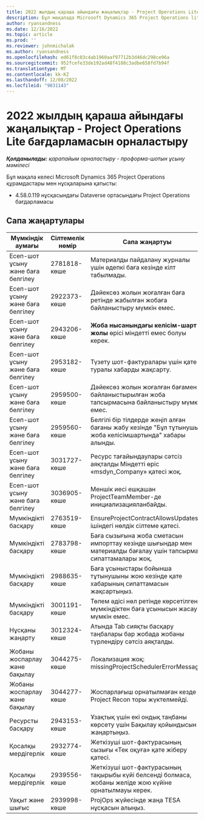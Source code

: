 ```yaml
---
title: 2022 жылдың қараша айындағы жаңалықтар - Project Operations Lite бағдарламасын орналастыру
description: Бұл мақалада Microsoft Dynamics 365 Project Operations lite қолдануының 2022 жылғы қарашадағы шығарылымында қолжетімді сапа жаңартулары туралы ақпарат берілген.
author: ryansandness
ms.date: 12/16/2022
ms.topic: article
ms.prod: ''
ms.reviewer: johnmichalak
ms.author: ryansandness
ms.openlocfilehash: ed61f8c03c4ab1960aaf97712b3d46dc298ce96a
ms.sourcegitcommit: 952fcefe33de192ad48f4108c3adbe658fd7b94f
ms.translationtype: MT
ms.contentlocale: kk-KZ
ms.lasthandoff: 12/08/2022
ms.locfileid: "9831143"
---
```

# <a name="whats-new-november-2022---project-operations-lite-deployment"></a>2022 жылдың қараша айындағы жаңалықтар - Project Operations Lite бағдарламасын орналастыру

_**Қолданылады:** қарапайым орналастыру - проформа-шотын ұсыну мәмілесі_

Бұл мақала келесі Microsoft Dynamics 365 Project Operations құрамдастары мен нұсқаларына қатысты:

- 4.58.0.119 нұсқасындағы Dataverse ортасындағы Project Operations бағдарламасы


## <a name="quality-updates"></a>Сапа жаңартулары

| Мүмкіндік аумағы | Сілтемелік нөмір | Сапа жаңартуы |
| --- | --- | --- |
| Есеп-шот ұсыну және баға белгілеу | 2781818-көше | Материалды пайдалану журналы үшін әдепкі баға кезінде кілт табылмады. |
| Есеп-шот ұсыну және баға белгілеу | 2922373-көше | Дәйексөз жолын жоғалған баға ретінде жабылған жобаға байланыстыру мүмкін емес. |
| Есеп-шот ұсыну және баға белгілеу | 2943206-көше | **Жоба нысанындағы келісім-шарт жолы** өрісі міндетті емес болуы керек. |
| Есеп-шот ұсыну және баға белгілеу | 2953182-көше | Түзету шот-фактуралары үшін қате туралы хабарды жақсарту.|
| Есеп-шот ұсыну және баға белгілеу | 2959500-көше | Дәйексөз жолын жоғалған бағамен байланыстырылған жоба тапсырмасына байланыстыру мүмкін емес.|
| Есеп-шот ұсыну және баға белгілеу | 2959560-көше | Белгілі бір тілдерде жеңіп алған бағаны жабу кезінде "Бұл тұтынушы жоба келісімшартында" хабары алынды. |
| Есеп-шот ұсыну және баға белгілеу | 3031727-көше | Ресурс тағайындаулары сәтсіз аяқталды Міндетті өріс «msdyn_Company» қатесі жоқ. |
| Есеп-шот ұсыну және баға белгілеу | 3036905-көше | Меншік иесі ешқашан ProjectTeamMember-де инициализацияланбайды. |
| Мүмкіндікті басқару | 2763519-көше | EnsureProjectContractAllowsUpdates ішіндегі нөлдік сілтеме қатесі. |
| Мүмкіндікті басқару | 2783798-көше | Баға сызығына жоба сметасын импорттау кезінде шығындар мен материалды бағалау үшін тапсырма сипаттамалары жоқ.|
| Мүмкіндікті басқару | 2988635-көше | Баға ұсыныстары бойынша тұтынушыны жою кезінде қате хабарының сипаттамасын жақсартыңыз. |
| Мүмкіндікті басқару | 3001191-көше | Төлем әдісі нөл ретінде көрсетілген мүмкіндіктен баға ұсынысын жасау мүмкін емес. |
| Нұсқаны жаңарту | 3012324-көше | Атында Tab сияқты басқару таңбалары бар жобада жобаны түрлендіру сәтсіз аяқталды. || Жобаны жоспарлау және бақылау | 2790384-көше | Күтудегі операция орнату күту уақыты тым қысқа. |
| Жобаны жоспарлау және бақылау | 3044275-көше | Локализация жоқ: missingProjectSchedulerErrorMessage. |
| Жобаны жоспарлау және бақылау | 3044277-көше | Жоспарлағыш орнатылмаған кезде Project Recon торы жүктелмейді.|
| Ресурсты басқару | 2943153-көше | Ұзақтық үшін екі ондық таңбаны көрсету үшін Бақылау қойындысын жаңартыңыз.|
| Қосалқы мердігерлік | 2932774-көше | Жеткізуші шот-фактурасының сызығы «Тек оқуға» қате жіберу қатесі. |
| Қосалқы мердігерлік | 2939556-көше | Жеткізуші шот-фактурасының тақырыбы күйі белсенді болмаса, жобаны желіде жою күйіне орнатылмауы керек. |
| Уақыт және шығыс | 2939998-көше | ProjOps жүйесінде жаңа TESA нұсқасын алыңыз. |
